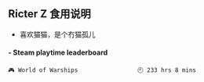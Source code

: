 ## Ricter Z 食用说明
- 喜欢猫猫，是个冇猫孤儿

<!-- steam-box start -->
#### - Steam playtime leaderboard
```text
🎮 World of Warships                 🕘 233 hrs 8 mins
```
<!-- Powered by https://github.com/YouEclipse/steam-box . -->
<!-- steam-box end -->
